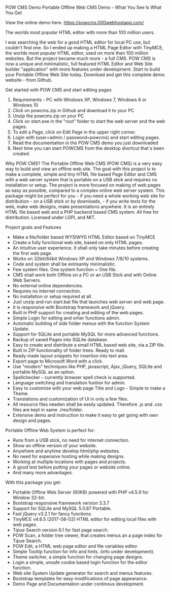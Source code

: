 POW CMS Demo
Portable Offline Web CMS Demo - What You See Is What You Get

View the online demo here.
https://powcms.000webhostapp.com/

The worlds most popular HTML editor with more than 100 million users.

I was searching the web for a good HTML editor for local PC use, but couldn't find one. So I ended up making a HTML Page Editor with TinyMCE, the worlds most popular HTML editor, used on more than 100 million websites. But the project became much more - a full CMS. POW CMS is now a unique and minimalistic, full featured HTML Editor and Web Site builder "application" with more features under development. Start to build your Portable Offline Web Site today. Download and get this complete demo website - from Github.


Get started with POW CMS and start editing pages

1. Requirements - PC with Windows XP, Windows 7, Windows 8 or Windows 10
2. Click on powcms.zip in Github and download it to your PC
3. Unzip the powcms.zip on your PC
4. Click on start.exe in the "root" folder to start the web server and the web pages.
5. To edit a Page, click on Edit Page in the upper right corner.
6. Login with (user=admin / password=powcms) and start editing pages.
7. Read the documentation in the POW CMS demo you just downloaded
8. Next time you can start POWCMS from the desktop shortcut that´s been created.


Why POW CMS?
The Portable Offline Web CMS (POW CMS) is a very easy way to build and view an offline web site. The goal with this project is to make a complete, simple and tiny HTML file based Page Editor and CMS with a web server system that is portable on a USB stick and requires no installation or setup.
The project is more focused on making of web pages as easy as possible, compared to a complex online web server system. This package might be perfect for you - if you need a whole working web site for distribution - on a USB stick or by downloads, - if you write texts for the web, make web designs, make presentations anywhere. It is an entirely HTML file based web and a PHP backend based CMS system. All free for distribution. Licensed under LGPL and MIT.

Project goals and Features
- Make a file/folder based WYSIWYG HTML Editor based on TinyMCE
- Create a fully functional web site, based on only HTML pages.
- An intuitive user experience. It shall only take minutes before creating the first web page.
- Works on 32bit/64bit Windows XP and Windows 7/8/10 systems.
- Code and system shall be extreamly minimalistic.
- Few system files. One system function = One file.
- CMS shall work both Offline on a PC or an USB Stick and with Online Web Servers.
- No external online dependencies.
- Requires no internet connection.
- No installation or setup required at all.
- Just unzip and run start.bat file that launches web server and web page.
- It is responsive with Bootstrap framework and jQuery.
- Built in PHP support for creating and editing of the web pages.
- Simple Login for editing and orher functions admin.
- Automatic building of side folder menus with the function System Update.
- Support for SQLite and portable MySQL for more advanced functions.
- Backup of saved Pages into SQLite database.
- Easy to create and distribute a small HTML based web site, via a ZIP file.
- Built in ZIP functionality of folder trees. Ready to mail.
- Ready made layout snippets for insertion into text area.
- Export page to Microsoft Word with a click.
- Use "modern" techniques like PHP, javascript, Ajax, jQuery, SQLIte and portable MySQL as an option.
- Spellchecker - currently browser spell check is supported.
- Language switching and translation funtion for admin.
- Easy to customize with your web page Title and Logo - Simple to make a Theme.
- Translations and customization of UI in only a few files.
- All resource files needen shall be easily updated. Therefore .js and .css files are kept in same ./res/folder.
- Extensive demo and instruction to make it easy to get going with own design and pages.

Portable Offline Web System is perfect for:
- Runs from a USB stick, no need for internet connection.
- Show an offline version of your website.
- Anywhere and anytime develop html/php websites.
- No need for expensive hosting while making designs.
- Working at multiple locations with pages and projects.
- A good test before putting your pages or website online.
- And many more advantages.

With this package you get:
- Portable Offline Web Server (60KB) powered with PHP v4.5.9 for Window 32-bit.
- Bootstrap responsive framework version 3.3.7
- Support for SQLite and MySQL 5.0.67 Portable.
- Fast jQuery v3.2.1 for fancy functions.
- TinyMCE v4.6.5 (2017-08-02) HTML editor for editing local files with web pages.
- Tipue Search version 6.1 for fast page search.
- POW Scan, a folder tree viewer, that creates menus an a page index for Tipue Search.
- POW Edit, a HTML web page editor and file variables editor.
- Simple Tooltip function for info and hints. (info under development).
- Theme switcher, a simple function for changing page designs.
- Login a simple, unsafe cookie based login function for the editor function.
- Web site System Update generator for search and menus features.
- Bootstrap templates for easy modifications of page appearance.
- Demo Page and Documentation under continous development.
